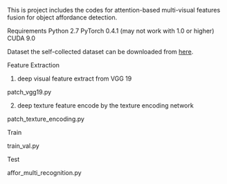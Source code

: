 This is project includes the codes for attention-based multi-visual features fusion for object affordance detection.

Requirements
Python 2.7
PyTorch 0.4.1  (may not work with 1.0 or higher)
CUDA 9.0

Dataset
the self-collected dataset can be downloaded from [here](https://tams.informatik.uni-hamburg.de/research/datasets/index.php).

Feature Extraction
1. deep visual feature extract from VGG 19

patch_vgg19.py

2. deep texture feature encode by the texture encoding network

patch_texture_encoding.py

Train

train_val.py

Test

affor_multi_recognition.py


